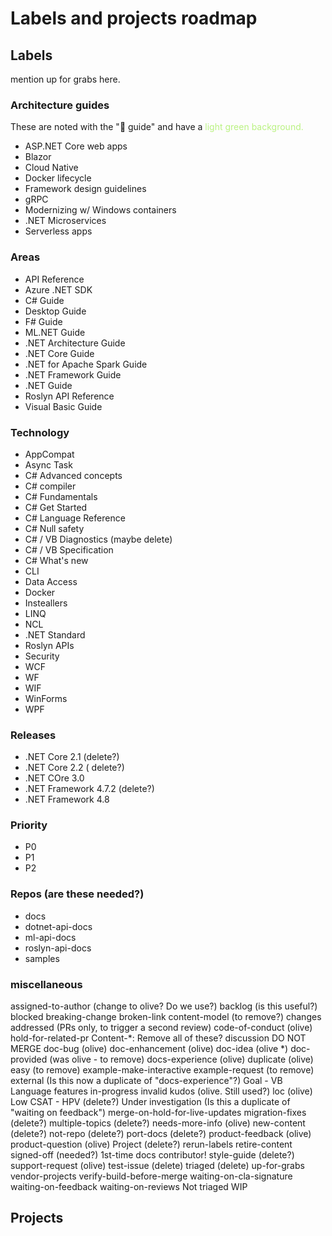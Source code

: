 # Labels and projects roadmap

## Labels

mention up for grabs here.

### Architecture guides

These are noted with the ":book: guide" and have a <span style="color:#baf282">light green background.</span>

- ASP.NET Core web apps
- Blazor
- Cloud Native
- Docker lifecycle
- Framework design guidelines
- gRPC
- Modernizing w/ Windows containers
- .NET Microservices
- Serverless apps

### Areas

- API Reference
- Azure .NET SDK
- C# Guide
- Desktop Guide
- F# Guide
- ML.NET Guide
- .NET Architecture Guide
- .NET Core Guide
- .NET for Apache Spark Guide
- .NET Framework Guide
- .NET Guide
- Roslyn API Reference
- Visual Basic Guide

### Technology

- AppCompat
- Async Task
- C# Advanced concepts
- C# compiler
- C# Fundamentals
- C# Get Started
- C# Language Reference
- C# Null safety
- C# / VB Diagnostics (maybe delete)
- C# / VB Specification
- C# What's new
- CLI
- Data Access
- Docker
- Insteallers
- LINQ
- NCL
- .NET Standard
- Roslyn APIs
- Security
- WCF
- WF
- WIF
- WinForms
- WPF


### Releases

- .NET Core 2.1 (delete?)
- .NET Core 2.2 ( delete?)
- .NET COre 3.0
- .NET Framework 4.7.2 (delete?)
- .NET Framework 4.8

### Priority

- P0
- P1
- P2

### Repos (are these needed?)

- docs
- dotnet-api-docs
- ml-api-docs
- roslyn-api-docs
- samples

### miscellaneous

assigned-to-author (change to olive? Do we use?)
backlog (is this useful?)
blocked
breaking-change
broken-link
content-model (to remove?)
changes addressed (PRs only, to trigger a second review)
code-of-conduct (olive)
hold-for-related-pr
Content-*: Remove all of these?
discussion
DO NOT MERGE
doc-bug (olive)
doc-enhancement (olive)
doc-idea (olive *)
doc-provided (was olive - to remove)
docs-experience (olive)
duplicate (olive)
easy (to remove)
example-make-interactive
example-request (to remove)
external (Is this now a duplicate of "docs-experience"?)
Goal - VB Language features
in-progress
invalid
kudos (olive. Still used?)
loc (olive)
Low CSAT - HPV (delete?)
Under investigation (Is this a duplicate of "waiting on feedback")
merge-on-hold-for-live-updates
migration-fixes (delete?)
multiple-topics (delete?)
needs-more-info (olive)
new-content (delete?)
not-repo (delete?)
port-docs (delete?)
product-feedback (olive)
product-question (olive)
Project (delete?)
rerun-labels
retire-content
signed-off (needed?)
1st-time docs contributor!
style-guide (delete?)
support-request (olive)
test-issue (delete)
triaged (delete)
up-for-grabs
vendor-projects 
verify-build-before-merge
waiting-on-cla-signature
waiting-on-feedback
waiting-on-reviews
Not triaged
WIP



## Projects
